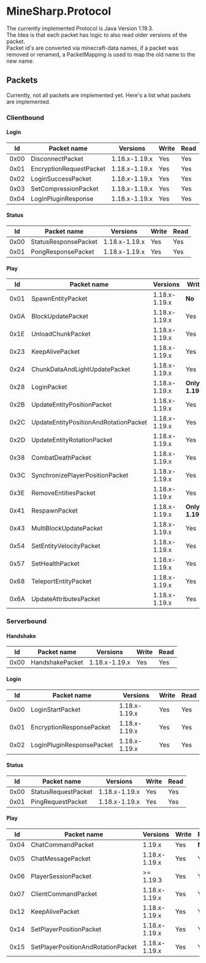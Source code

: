 # MineSharp.Protocol
The currently implemented Protocol is Java Version 1.19.3. \
The Idea is that each packet has logic to also read older versions of the packet. \
Packet id's are converted via minecraft-data names, if a packet was removed or renamed, a PacketMapping is used to map the old name to the new name.


## Packets
Currently, not all packets are implemented yet. Here's a list what packets are implemented.

### Clientbound

#### Login
| Id   | Packet name                        | Versions      | Write              | Read |
|------|------------------------------------|---------------|--------------------|------|
| 0x00 | DisconnectPacket                   | 1.18.x-1.19.x | Yes                | Yes  |
| 0x01 | EncryptionRequestPacket            | 1.18.x-1.19.x | Yes                | Yes  |
| 0x02 | LoginSuccessPacket                 | 1.18.x-1.19.x | Yes                | Yes  |
| 0x03 | SetCompressionPacket               | 1.18.x-1.19.x | Yes                | Yes  |
| 0x04 | LoginPluginResponse                | 1.18.x-1.19.x | Yes                | Yes  |

#### Status
| Id   | Packet name                        | Versions      | Write              | Read |
|------|------------------------------------|---------------|--------------------|------|
| 0x00 | StatusResponsePacket               | 1.18.x-1.19.x | Yes                | Yes  |
| 0x01 | PongResponsePacket                 | 1.18.x-1.19.x | Yes                | Yes  |

#### Play
| Id   | Packet name                           | Versions      | Write           | Read |
|------|---------------------------------------|---------------|-----------------|------|
| 0x01 | SpawnEntityPacket                     | 1.18.x-1.19.x | **No**          | Yes  |
| 0x0A | BlockUpdatePacket                     | 1.18.x-1.19.x | Yes             | Yes  |
| 0x1E | UnloadChunkPacket                     | 1.18.x-1.19.x | Yes             | Yes  |
| 0x23 | KeepAlivePacket                       | 1.18.x-1.19.x | Yes             | Yes  |
| 0x24 | ChunkDataAndLightUpdatePacket         | 1.18.x-1.19.x | Yes             | Yes  |
| 0x28 | LoginPacket                           | 1.18.x-1.19.x | **Only 1.19.x** | Yes  |
| 0x2B | UpdateEntityPositionPacket            | 1.18.x-1.19.x | Yes             | Yes  |
| 0x2C | UpdateEntityPositionAndRotationPacket | 1.18.x-1.19.x | Yes             | Yes  |
| 0x2D | UpdateEntityRotationPacket            | 1.18.x-1.19.x | Yes             | Yes  |
| 0x38 | CombatDeathPacket                     | 1.18.x-1.19.x | Yes             | Yes  |
| 0x3C | SynchronizePlayerPositionPacket       | 1.18.x-1.19.x | Yes             | Yes  |
| 0x3E | RemoveEntitiesPacket                  | 1.18.x-1.19.x | Yes             | Yes  |
| 0x41 | RespawnPacket                         | 1.18.x-1.19.x | **Only 1.19.x** | Yes  |
| 0x43 | MultiBlockUpdatePacket                | 1.18.x-1.19.x | Yes             | Yes  |
| 0x54 | SetEntityVelocityPacket               | 1.18.x-1.19.x | Yes             | Yes  |
| 0x57 | SetHealthPacket                       | 1.18.x-1.19.x | Yes             | Yes  |
| 0x68 | TeleportEntityPacket                  | 1.18.x-1.19.x | Yes             | Yes  |
| 0x6A | UpdateAttributesPacket                | 1.18.x-1.19.x | Yes             | Yes  |


### Serverbound

#### Handshake
| Id   | Packet name                        | Versions      | Write              | Read |
|------|------------------------------------|---------------|--------------------|------|
| 0x00 | HandshakePacket                    | 1.18.x-1.19.x | Yes                | Yes  |

#### Login
| Id   | Packet name                        | Versions      | Write              | Read |
|------|------------------------------------|---------------|--------------------|------|
| 0x00 | LoginStartPacket                   | 1.18.x-1.19.x | Yes                | Yes  |
| 0x01 | EncryptionResponsePacket           | 1.18.x-1.19.x | Yes                | Yes  |
| 0x02 | LoginPluginResponsePacket          | 1.18.x-1.19.x | Yes                | Yes  |

#### Status
| Id   | Packet name                        | Versions      | Write              | Read |
|------|------------------------------------|---------------|--------------------|------|
| 0x00 | StatusRequestPacket                | 1.18.x-1.19.x | Yes                | Yes  |
| 0x01 | PingRequestPacket                  | 1.18.x-1.19.x | Yes                | Yes  |

#### Play
| Id   | Packet name                        | Versions      | Write              | Read   |
|------|------------------------------------|---------------|--------------------|--------|
| 0x04 | ChatCommandPacket                  | 1.19.x        | Yes                | **No** |
| 0x05 | ChatMessagePacket                  | 1.18.x-1.19.x | Yes                | Yes    |
| 0x06 | PlayerSessionPacket                | \>= 1.19.3    | Yes                | Yes    |
| 0x07 | ClientCommandPacket                | 1.18.x-1.19.x | Yes                | Yes    |
| 0x12 | KeepAlivePacket                    | 1.18.x-1.19.x | Yes                | Yes    |
| 0x14 | SetPlayerPositionPacket            | 1.18.x-1.19.x | Yes                | Yes    |
| 0x15 | SetPlayerPositionAndRotationPacket | 1.18.x-1.19.x | Yes                | Yes    |

